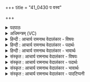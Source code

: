 +++
title = "41_0430 प वस्व"

+++
<details><summary>पदपाठः</summary>

प꣡व꣢꣯स्व। सो꣣म। महे꣢। द꣡क्षा꣢꣯य। अ꣡श्वः꣢꣯। न। नि꣣क्तः꣢। वा꣣जी꣢। ध꣡ना꣢꣯य। ४३०।
</details>

<details><summary>अधिमन्त्रम् (VC)</summary>

- पवमानः सोमः
- ऋण0त्रसदस्यू
- द्विपदा विराट् पङ्क्तिः
- पञ्चमः
- ऐन्द्रं काण्डम्
</details>

<details><summary>हिन्दी : आचार्य रामनाथ वेदालंकार - विषयः</summary>

अगले मन्त्र में पुनः परमेश्वर और राजा से प्रार्थना की गयी है।
</details>

<details><summary>हिन्दी : आचार्य रामनाथ वेदालंकार - पदार्थः</summary>

पदार्थान्वय -  हे (सोम) रसागार परमेश्वर और राजन् ! (अश्वः न) अग्नि, बादल वा सूर्य के समान (निक्तः) शुद्ध, शुद्ध गुण-कर्म-स्वभाववाले और (वाजी) बलवान् आप (महे) महान् (दक्षाय) बल के लिए तथा (धनाय) धन के लिए (पवस्व) हमें पवित्र कीजिए ॥४॥ इस मन्त्र में उपमालङ्कार तथा अर्थश्लेषालङ्कार है ॥४॥
</details>

<details><summary>हिन्दी : आचार्य रामनाथ वेदालंकार - भावार्थः</summary>

भावार्थ -  परमेश्वर के समान राजा भी स्वयं शुद्ध आचरणवाला होकर सबके आचरण को पवित्र करे। वही बल और धन सबका उपकारक होता है, जो पवित्रता के साथ तथा पवित्र साधनों से कमाया जाता है ॥४॥
</details>

<details><summary>संस्कृत : आचार्य रामनाथ वेदालंकार - विषयः</summary>

अथ पुनः परमेश्वरं राजानं च प्रार्थयते।
</details>

<details><summary>संस्कृत : आचार्य रामनाथ वेदालंकार - पदार्थः</summary>

पदार्थान्वय -  हे (सोम) रसागार परमेश्वर राजन् वा ! (अश्वः२ न) अग्निरिव, पर्जन्य इव, सूर्य इव वा (निक्तः) शुद्धः, शुद्धगुणकर्मस्वभावः। णिजिर् शौचपोषणयोः, भावे क्तः। (वाजी) बलवांश्च त्वम् (महे) महते (दक्षाय) बलाय, (धनाय) ऐश्वर्याय च (पवस्व) अस्मान् पुनीहि ॥४॥ अत्रोपमालङ्कारोऽर्थश्लेषश्च ॥४॥
</details>

<details><summary>संस्कृत : आचार्य रामनाथ वेदालंकार - भावार्थः</summary>

भावार्थ -  परमेश्वर इव नृपतिरपि स्वयं शुद्धाचारः सन् सर्वेषामाचरणं पवित्रं कुर्यात्। तदेव बलं धनञ्च सर्वोपकारकं जायते यत् पवित्रतापूर्वकं पवित्रसाधनैश्च समर्जितं भवति ॥४॥
</details>

<details><summary>संस्कृत : आचार्य रामनाथ वेदालंकार - पादटिप्पनी</summary>

टिप्पनी -   १. ऋ० ९।१०९।१०, ‘महे’ इत्यत्र ‘क्रत्वे’ इति पाठः। साम० १३३२। २. वेदेऽग्निः पर्जन्यः सूर्यश्च अश्वनाम्ना व्यपदिष्टाः। यथा, ऋ० १०।१८८।१, ५।८३।६, ७।७७।३।
</details>